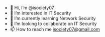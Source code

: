 - 👋 Hi, I’m @isociety07
- 👀 I’m interested in IT Security
- 🌱 I’m currently learning Network Security
- 💞️ I’m looking to collaborate on IT Security
- 📫 How to reach me isociety07@gmail.com

<!---
isociety07/isociety07 is a ✨ special ✨ repository because its `README.md` (this file) appears on your GitHub profile.
You can click the Preview link to take a look at your changes.
--->
